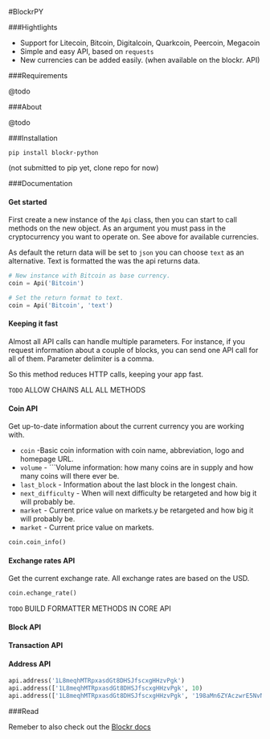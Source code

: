 #BlockrPY

###Hightlights

- Support for Litecoin, Bitcoin, Digitalcoin, Quarkcoin, Peercoin, Megacoin
- Simple and easy API, based on ```requests```
- New currencies can be added easily. (when available on the blockr. API)

###Requirements

@todo

###About

@todo

###Installation

```pip install blockr-python```

(not submitted to pip yet, clone repo for now)

###Documentation

#### Get started

First create a new instance of the ```Api``` class, then you can start to call
methods on the new object. As an argument you must pass in the cryptocurrency
you want to operate on. See above for available currencies.

As default the return data will be set to ```json``` you can choose ```text```
as an alternative. Text is formatted the was the api returns data.

```python
# New instance with Bitcoin as base currency.
coin = Api('Bitcoin')

# Set the return format to text.
coin = Api('Bitcoin', 'text')
```

#### Keeping it fast

Almost all API calls can handle multiple parameters. For instance, if you request information about a couple of blocks, you can send one API call for all of them. Parameter delimiter is a comma.

So this method reduces HTTP calls, keeping your app fast.

```TODO```
ALLOW CHAINS ALL ALL METHODS

#### Coin API

Get up-to-date information about the current currency you are working with.

- ```coin``` -Basic coin information with coin name, abbreviation, logo and homepage URL.
- ```volume``` - ```Volume information: how many coins are in supply and how many coins will there ever be.
- ```last_block``` - Information about the last block in the longest chain.
- ```next_difficulty``` - When will next difficulty be retargeted and how big it will probably be.
- ```market``` - Current price value on markets.y be retargeted and how big it will probably be.
- ```market``` - Current price value on markets.

```python
coin.coin_info()
```

#### Exchange rates API

Get the current exchange rate. All exchange rates are based on the USD.

```python
coin.echange_rate()
```

```TODO```
BUILD FORMATTER METHODS IN CORE API


#### Block API

#### Transaction API

#### Address API

```python
api.address('1L8meqhMTRpxasdGt8DHSJfscxgHHzvPgk')
api.address(['1L8meqhMTRpxasdGt8DHSJfscxgHHzvPgk', 10)
api.address(['1L8meqhMTRpxasdGt8DHSJfscxgHHzvPgk', '198aMn6ZYAczwrE5NvNTUMyJ5qkfy4g3Hi'], 10)
```

###Read

Remeber to also check out the [Blockr docs](http://blockr.io/documentation/api)